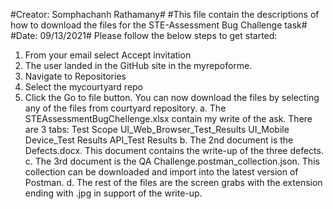 #Creator: Somphachanh Rathamany#
#This file contain the descriptions of how to download the files for the STE-Assessment Bug Challenge task#
#Date: 09/13/2021#
Please follow the below steps to get started: 
1. From your email select Accept invitation
2. The user landed in the GitHub site in the myrepoforme. 
3. Navigate to Repositories
4. Select the mycourtyard repo
5. Click the Go to file button. 
You can now download the files by selecting any of the files from courtyard repository. 
a. The STEAssessmentBugChellenge.xlsx contain my write of the ask. There are 3 tabs: 
    Test Scope
    UI_Web_Browser_Test_Results
    UI_Mobile Device_Test Results
    API_Test Results
b. The 2nd document is the Defects.docx.  This document contains the write-up of the three defects. 
c. The 3rd document is the QA Challenge.postman_collection.json.  This collection can be downloaded and import into the latest version of Postman.
d. The rest of the files are the screen grabs with the extension ending with .jpg in support of the write-up.
